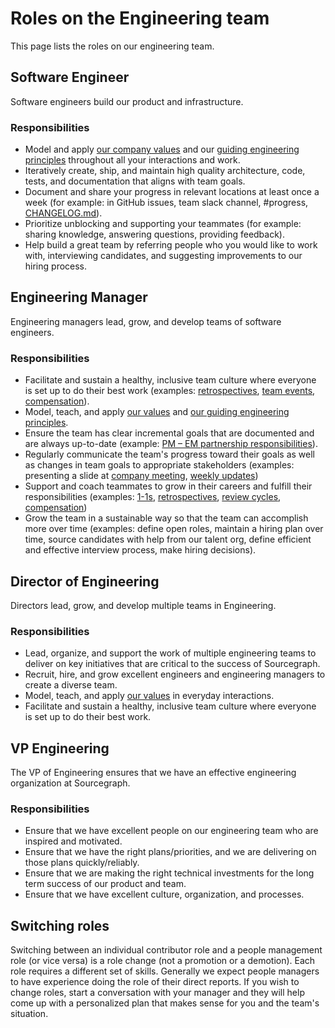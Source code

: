 # Roles on the Engineering team

This page lists the roles on our engineering team.

## Software Engineer

Software engineers build our product and infrastructure.

### Responsibilities

- Model and apply [our company values](../../company/values.md) and our [guiding engineering principles](principles-and-practices.md) throughout all your interactions and work.
- Iteratively create, ship, and maintain high quality architecture, code, tests, and documentation that aligns with team goals.
- Document and share your progress in relevant locations at least once a week (for example: in GitHub issues, team slack channel, #progress, [CHANGELOG.md](https://github.com/sourcegraph/sourcegraph/blob/main/CHANGELOG.md)).
- Prioritize unblocking and supporting your teammates (for example: sharing knowledge, answering questions, providing feedback).
- Help build a great team by referring people who you would like to work with, interviewing candidates, and suggesting improvements to our hiring process.

## Engineering Manager

Engineering managers lead, grow, and develop teams of software engineers.

### Responsibilities

- Facilitate and sustain a healthy, inclusive team culture where everyone is set up to do their best work (examples: [retrospectives](../../retrospectives/index.md), [team events](../people-ops/travel.md#team-events), [compensation](../people-ops/compensation/index.md)).
- Model, teach, and apply [our values](../../../company/values.md) and [our guiding engineering principles](principles-and-practices).
- Ensure the team has clear incremental goals that are documented and are always up-to-date (example: [PM – EM partnership responsibilities](../product/roles/product_manager_engineering_manager_responsibilities.md)).
- Regularly communicate the team's progress toward their goals as well as changes in team goals to appropriate stakeholders (examples: presenting a slide at [company meeting](../communication/company_meeting.md), [weekly updates](engineering-management.md#status-updates))
- Support and coach teammates to grow in their careers and fulfill their responsibilities (examples: [1-1s](../leadership/1-1.md), [retrospectives](), [review cycles](https://about.sourcegraph.com/handbook/people-ops/review-cycles/index.md), [compensation](../people-ops/compensation/index.md))
- Grow the team in a sustainable way so that the team can accomplish more over time (examples: define open roles, maintain a hiring plan over time, source candidates with help from our talent org, define efficient and effective interview process, make hiring decisions).

## Director of Engineering

Directors lead, grow, and develop multiple teams in Engineering.

### Responsibilities

- Lead, organize, and support the work of multiple engineering teams to deliver on key initiatives that are critical to the success of Sourcegraph.
- Recruit, hire, and grow excellent engineers and engineering managers to create a diverse team.
- Model, teach, and apply [our values](../../../company/values.md) in everyday interactions.
- Facilitate and sustain a healthy, inclusive team culture where everyone is set up to do their best work.

## VP Engineering

The VP of Engineering ensures that we have an effective engineering organization at Sourcegraph.

### Responsibilities

- Ensure that we have excellent people on our engineering team who are inspired and motivated.
- Ensure that we have the right plans/priorities, and we are delivering on those plans quickly/reliably.
- Ensure that we are making the right technical investments for the long term success of our product and team.
- Ensure that we have excellent culture, organization, and processes.

## Switching roles

Switching between an individual contributor role and a people management role (or vice versa) is a role change (not a promotion or a demotion). Each role requires a different set of skills. Generally we expect people managers to have experience doing the role of their direct reports. If you wish to change roles, start a conversation with your manager and they will help come up with a personalized plan that makes sense for you and the team's situation.
